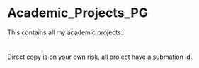 # Academic_Projects_PG
This contains all my academic projects.
#
Direct copy is on your own risk, all project have a submation id.

